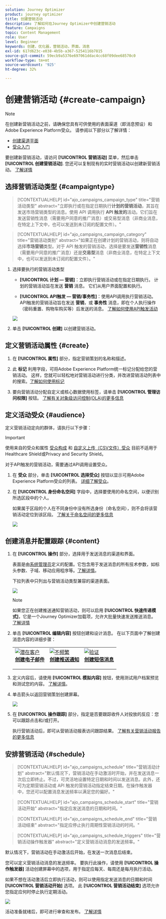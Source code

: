 ```yaml
---
solution: Journey Optimizer
product: journey optimizer
title: 创建营销活动
description: 了解如何在Journey Optimizer中创建营销活动
feature: Campaigns
topic: Content Management
role: User
level: Beginner
keywords: 创建，优化器，营销活动，界面，消息
exl-id: 617d623c-e038-4b5b-a367-5254116b7815
source-git-commit: 59ecb9a5376e697061ddac4cc68f09dee68570c0
workflow-type: tm+mt
source-wordcount: '925'
ht-degree: 32%

---
```


# 创建营销活动 {#create-campaign}

>[!NOTE]
>
>在创建新营销活动之前，请确保您具有可供使用的表面渠道（即消息预设）和Adobe Experience Platform受众。 请参阅以下部分以了解详情：
>
>* [创建渠道平面](../configuration/channel-surfaces.md)
>* [受众入门](../audience/about-audiences.md)

要创建新营销活动，请访问 **[!UICONTROL 营销活动]** 菜单，然后单击 **[!UICONTROL 创建营销活动]**. 您还可以复制现有的实时营销活动以创建新营销活动。 [了解详情](modify-stop-campaign.md#duplicate)

## 选择营销活动类型 {#campaigntype}

>[!CONTEXTUALHELP]
>id="ajo_campaigns_campaign_type"
>title="营销活动类型"
>abstract="立即执行或在指定日期执行&#x200B;**计划的营销活动**，其旨在发送市场营销类型的消息。使用 API 调用执行 **API 触发的**&#x200B;活动。它们旨在发送营销性消息（需要用户同意的推广消息）或交易型消息（非商业消息，在特定上下文中，也可以发送到未订阅的配置文件）。"

>[!CONTEXTUALHELP]
>id="ajo_campaigns_campaign_category"
>title="营销活动类别"
>abstract="如果正在创建计划的营销活动，则将自动选择&#x200B;**市场营销**&#x200B;类型。对于 API 触发的营销活动，选择是要发送&#x200B;**营销性**&#x200B;消息（需要用户同意的推广消息）还是&#x200B;**交易型**&#x200B;消息（非商业消息，在特定上下文中，也可以发送到未订阅的配置文件）。"

1. 选择要执行的营销活动类型

   * **[!UICONTROL 计划 — 营销]**：立即执行营销活动或在指定日期执行。 计划的营销活动旨在发送 **营销** 消息。 它们从用户界面配置和执行。

   * **[!UICONTROL API触发 — 营销/事务性]**：使用API调用执行营销活动。 API触发的营销活动旨在发送 **营销**，或 **事务性** 消息，即在个人执行操作（密码重置、购物车购买等）后发送的消息。 [了解如何使用API触发活动](api-triggered-campaigns.md)

   ![](assets/create-campaign-modal.png)

1. 单击 **[!UICONTROL 创建]** 以创建营销活动。

## 定义营销活动属性 {#create}

1. 在 **[!UICONTROL 属性]** 部分，指定营销策划的名称和描述。

   <!--To test the content of your message, toggle the **[!UICONTROL Content experiment]** option on. This allows you to test multiple variables of a delivery on populations samples, in order to define which treatment has the biggest impact on the targeted population.[Learn more about content experiment](../content-management/content-experiment.md).-->

1. 此 **标记** 利用字段，可将Adobe Experience Platform统一标记分配给您的营销活动。 这样，您就可以轻松地对营销活动进行分类，并改进营销活动列表中的搜索。[了解如何使用标记](../start/search-filter-categorize.md#tags)

1. 要向营销活动分配自定义或核心数据使用标签，请单击 **[!UICONTROL 管理访问权限]** 按钮。 [了解有关对象级访问控制(OLA)的更多信息](../administration/object-based-access.md)

## 定义活动受众 {#audience}

定义营销活动定向的群体，请执行以下步骤：

>[!IMPORTANT]
>
>使用来自的受众和属性 [受众构成](../audience/get-started-audience-orchestration.md) 和 [自定义上传（CSV文件）受众](https://experienceleague.adobe.com/docs/experience-platform/segmentation/ui/overview.html#import-audience) 目前不适用于Healthcare Shield或Privacy and Security Shield。
>
>对于API触发的营销活动，需要通过API调用设置受众。

1. 在 **受众** 部分，单击 **[!UICONTROL 选择受众]** 按钮以显示可用Adobe Experience Platform受众的列表。 [详细了解受众](../audience/about-audiences.md)。

1. 在 **[!UICONTROL 身份命名空间]** 字段中，选择要使用的命名空间，以便识别所选区段中的个人。

   如果属于区段的个人在不同身份中没有所选身份（命名空间），则不会将该营销活动定位到该区段。 [了解关于命名空间的更多信息](../event/about-creating.md#select-the-namespace)

   ![](assets/create-campaign-namespace.png)

   <!--If you are are creating an API-triggered campaign, the **[!UICONTROL cURL request]** section allows you to retrieve the **[!UICONTROL Campaign ID]** to use in the API call. [Learn more](api-triggered-campaigns.md)-->

## 创建消息并配置跟踪 {#content}

1. 在 **[!UICONTROL 操作]** 部分，选择用于发送消息的渠道和界面。

   表面是由[系统管理员](../start/path/administrator.md)定义的配置。它包含用于发送消息的所有技术参数，如标头参数、子域、移动应用程序等。[了解详情](../configuration/channel-surfaces.md)。

   下拉列表中只列出与营销活动类型兼容的渠道表面。

   ![](assets/create-campaign-action.png)

   >[!NOTE]
   >
   >如果您正在创建推送通知营销活动，则可以启用 **[!UICONTROL 快速传递模式]**，它是一个Journey Optimizer加载项，允许大批量快速发送推送消息。 [了解详情](../push/create-push.md#rapid-delivery)

1. 单击 **[!UICONTROL 编辑内容]** 按钮创建和设计消息。 在以下页面中了解创建消息内容的详细步骤：

   <table style="table-layout:fixed">
    <tr style="border: 0;">
    <td>
    <a href="../email/create-email.md">
    <img alt="潜在客户" src="../assets/do-not-localize/email.jpg">
    </a>
    <div><a href="../email/create-email.md"><strong>创建电子邮件</strong>
    </div>
    <p>
    </td>
    <td>
    <a href="../push/create-push.md">
      <img alt="不频繁" src="../assets/do-not-localize/push.jpg">
    </a>
    <div>
    <a href="../push/create-push.md"><strong>创建推送通知</strong></a>
    </div>
    <p>
    </td>
    <td>
    <a href="../sms/create-sms.md">
      <img alt="验证" src="../assets/do-not-localize/sms.jpg">
    </a>
    <div>
    <a href="../sms/create-sms.md"><strong>创建短信消息</strong></a>
    </div>
    <p>
    </td>
    </tr>
    </table>

1. 定义内容后，请使用 **[!UICONTROL 模拟内容]** 按钮，使用测试用户档案预览和测试您的内容。 [了解详情](../content-management/preview-test.md)。

1. 单击箭头以返回营销策划创建屏幕。

   ![](assets/create-campaign-design.png)

1. 在 **[!UICONTROL 操作跟踪]** 部分，指定是否要跟踪收件人对投放的反应：您可以跟踪点击和/或打开。

   执行营销活动后，即可从营销活动报表访问跟踪结果。 [了解有关营销活动报告的更多信息](../reports/campaign-global-report.md)

## 安排营销活动 {#schedule}

>[!CONTEXTUALHELP]
>id="ajo_campaigns_schedule"
>title="营销活动计划"
>abstract="默认情况下，营销活动在手动激活时开始，并在发送消息一次后立即终止。不过，可灵活地设置特定日期和时间以发送消息。此外，还可为定期营销活动或 API 触发的营销活动指定结束日期。在操作触发器中，您还可以配置消息发送频率以满足您的偏好。"

>[!CONTEXTUALHELP]
>id="ajo_campaigns_schedule_start"
>title="营销活动开始"
>abstract="指定应发送消息的日期和时间。"

>[!CONTEXTUALHELP]
>id="ajo_campaigns_schedule_end"
>title="营销活动结束"
>abstract="指定应停止执行周期性营销活动的时间。"

>[!CONTEXTUALHELP]
>id="ajo_campaigns_schedule_triggers"
>title="营销活动操作触发器"
>abstract="定义营销活动消息的发送频率。"

默认情况下，营销活动在手动激活后开始，在发送一次消息后结束。

您可以定义营销活动消息的发送频率。 要执行此操作，请使用 **[!UICONTROL 操作触发器]** 活动创建屏幕中的选项，用于指定应每天、每周还是每月执行活动。

如果不想在活动激活后立即执行活动，则可以使用指定发送消息的日期和时间 **[!UICONTROL 营销活动开始]** 选项。 此 **[!UICONTROL 营销活动结束]** 选项允许您指定应何时停止执行定期活动。

![](assets/create-campaign-schedule.png)

活动准备就绪后，即可进行审查和发布。 [了解详情](review-activate-campaign.md)
